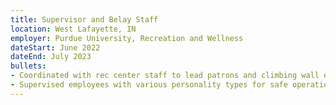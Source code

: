 ```yaml
---
title: Supervisor and Belay Staff
location: West Lafayette, IN
employer: Purdue University, Recreation and Wellness
dateStart: June 2022
dateEnd: July 2023
bullets:
- Coordinated with rec center staff to lead patrons and climbing wall employees to safety during an emergency warning
- Supervised employees with various personality types for safe operation of the climbing wall
---
```

